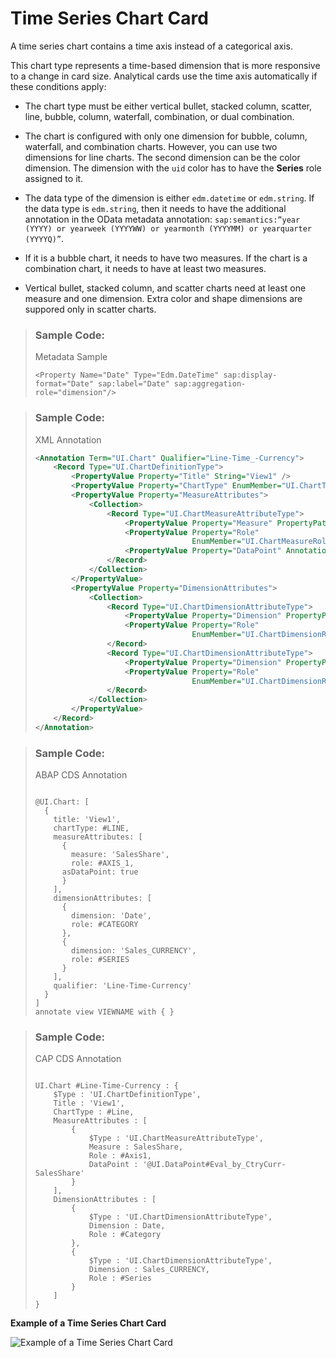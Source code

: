 <!-- loio784d317546c54c85b5fc0b2a4dd4e5c6 -->

# Time Series Chart Card

A time series chart contains a time axis instead of a categorical axis.

This chart type represents a time-based dimension that is more responsive to a change in card size. Analytical cards use the time axis automatically if these conditions apply:

-   The chart type must be either vertical bullet, stacked column, scatter, line, bubble, column, waterfall, combination, or dual combination.

-   The chart is configured with only one dimension for bubble, column, waterfall, and combination charts. However, you can use two dimensions for line charts. The second dimension can be the color dimension. The dimension with the `uid` color has to have the **Series** role assigned to it.

-   The data type of the dimension is either `edm.datetime` or `edm.string`. If the data type is `edm.string`, then it needs to have the additional annotation in the OData metadata annotation: `sap:semantics:”year (YYYY) or yearweek (YYYYWW) or yearmonth (YYYYMM) or yearquarter (YYYYQ)”`.
-   If it is a bubble chart, it needs to have two measures. If the chart is a combination chart, it needs to have at least two measures.

-   Vertical bullet, stacked column, and scatter charts need at least one measure and one dimension. Extra color and shape dimensions are suppored only in scatter charts.


> ### Sample Code:  
> Metadata Sample
> 
> ```
> <Property Name="Date" Type="Edm.DateTime" sap:display-format="Date" sap:label="Date" sap:aggregation-role="dimension"/>
> ```



> ### Sample Code:  
> XML Annotation
> 
> ```xml
> <Annotation Term="UI.Chart" Qualifier="Line-Time_-Currency">
>     <Record Type="UI.ChartDefinitionType">
>         <PropertyValue Property="Title" String="View1" />
>         <PropertyValue Property="ChartType" EnumMember="UI.ChartType/Line"/>
>         <PropertyValue Property="MeasureAttributes">
>             <Collection>
>                 <Record Type="UI.ChartMeasureAttributeType">
>                     <PropertyValue Property="Measure" PropertyPath="SalesShare" />
>                     <PropertyValue Property="Role"
>                                    EnumMember="UI.ChartMeasureRoleType/Axis1" />
>                     <PropertyValue Property="DataPoint" AnnotationPath="@UI.DataPoint#Eval_by_CtryCurr_-SalesShare"/>
>                 </Record>
>             </Collection>
>         </PropertyValue>
>         <PropertyValue Property="DimensionAttributes">
>             <Collection>
>                 <Record Type="UI.ChartDimensionAttributeType">
>                     <PropertyValue Property="Dimension" PropertyPath="Date" />
>                     <PropertyValue Property="Role"
>                                    EnumMember="UI.ChartDimensionRoleType/Category" />
>                 </Record>
>                 <Record Type="UI.ChartDimensionAttributeType">
>                     <PropertyValue Property="Dimension" PropertyPath="Sales_CURRENCY"/>
>                     <PropertyValue Property="Role"
>                                    EnumMember="UI.ChartDimensionRoleType/Series"/>
>                 </Record>
>             </Collection>
>         </PropertyValue>
>     </Record>
> </Annotation>
> ```

> ### Sample Code:  
> ABAP CDS Annotation
> 
> ```
> 
> @UI.Chart: [
>   {
>     title: 'View1',
>     chartType: #LINE,
>     measureAttributes: [
>       {
>         measure: 'SalesShare',
>         role: #AXIS_1,
> 		asDataPoint: true
>       }
>     ],
>     dimensionAttributes: [
>       {
>         dimension: 'Date',
>         role: #CATEGORY
>       },
>       {
>         dimension: 'Sales_CURRENCY',
>         role: #SERIES
>       }
>     ],
>     qualifier: 'Line-Time-Currency'
>   }
> ]
> annotate view VIEWNAME with { }
> 
> ```

> ### Sample Code:  
> CAP CDS Annotation
> 
> ```
> 
> UI.Chart #Line-Time-Currency : {
>     $Type : 'UI.ChartDefinitionType',
>     Title : 'View1',
>     ChartType : #Line,
>     MeasureAttributes : [
>         {
>             $Type : 'UI.ChartMeasureAttributeType',
>             Measure : SalesShare,
>             Role : #Axis1,
>             DataPoint : '@UI.DataPoint#Eval_by_CtryCurr-SalesShare'
>         }
>     ],
>     DimensionAttributes : [
>         {
>             $Type : 'UI.ChartDimensionAttributeType',
>             Dimension : Date,
>             Role : #Category
>         },
>         {
>             $Type : 'UI.ChartDimensionAttributeType',
>             Dimension : Sales_CURRENCY,
>             Role : #Series
>         }
>     ]
> }
> 
> ```

   
  
**Example of a Time Series Chart Card**

 ![](images/Time_Series_Chart_Card_2ae1caf.png "Example of a Time Series Chart Card") 

